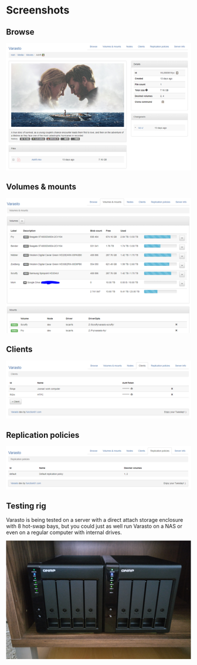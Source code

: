 Screenshots
===========

Browse
------

![](screenshot_browse.png)


Volumes & mounts
----------------

![](screenshot_volumes-and-mounts.png)


Clients
-------

![](screenshot_clients.png)


Replication policies
--------------------

![](screenshot_replication-policies.png)


Testing rig
-----------

Varasto is being tested on a server with a direct attach storage enclosure with 8 hot-swap
bays, but you could just as well run Varasto on a NAS or even on a regular computer with
internal drives.

![](varasto-qnap-tr-004.jpg)
